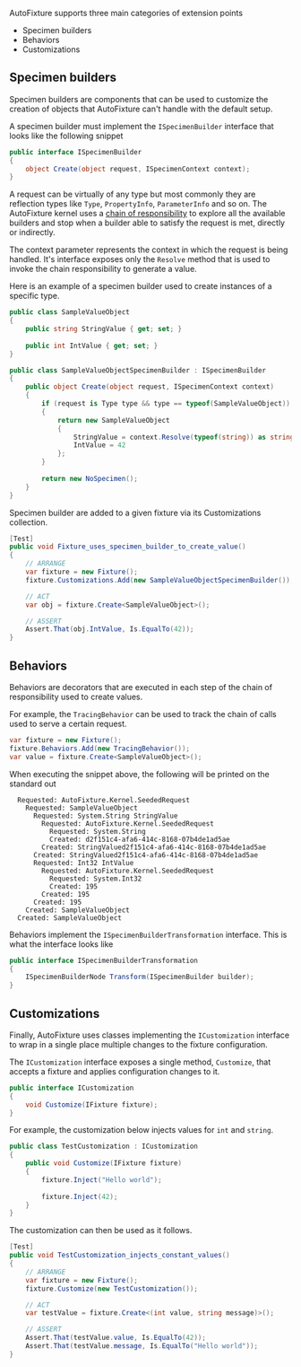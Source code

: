 AutoFixture supports three main categories of extension points
- Specimen builders
- Behaviors
- Customizations

## Specimen builders

Specimen builders are components that can be used to customize the creation of objects that AutoFixture can't handle with the default setup.

A specimen builder must implement the `ISpecimenBuilder` interface that looks like the following snippet

```csharp
public interface ISpecimenBuilder
{
    object Create(object request, ISpecimenContext context);
}
```

A request can be virtually of any type but most commonly they are reflection types like `Type`, `PropertyInfo`, `ParameterInfo` and so on. The AutoFixture kernel uses a [chain of responsibility](http://en.wikipedia.org/wiki/Chain-of-responsibility_pattern) to explore all the available builders and stop when a builder able to satisfy the request is met, directly or indirectly.

The context parameter represents the context in which the request is being handled. It's interface exposes only the `Resolve` method that is used to invoke the chain responsibility to generate a value.

Here is an example of a specimen builder used to create instances of a specific type.

```csharp
public class SampleValueObject
{
    public string StringValue { get; set; }
    
    public int IntValue { get; set; }
}

public class SampleValueObjectSpecimenBuilder : ISpecimenBuilder
{
    public object Create(object request, ISpecimenContext context)
    {
        if (request is Type type && type == typeof(SampleValueObject))
        {		
            return new SampleValueObject
            {
                StringValue = context.Resolve(typeof(string)) as string,
                IntValue = 42
            };
        }
        
        return new NoSpecimen();
    }
}
```

Specimen builder are added to a given fixture via its Customizations collection.

```csharp
[Test]
public void Fixture_uses_specimen_builder_to_create_value()
{
    // ARRANGE
    var fixture = new Fixture();
    fixture.Customizations.Add(new SampleValueObjectSpecimenBuilder());

    // ACT
    var obj = fixture.Create<SampleValueObject>();

    // ASSERT
    Assert.That(obj.IntValue, Is.EqualTo(42));
}
```

## Behaviors

Behaviors are decorators that are executed in each step of the chain of responsibility used to create values.

For example, the `TracingBehavior` can be used to track the chain of calls used to serve a certain request.

```csharp
var fixture = new Fixture();
fixture.Behaviors.Add(new TracingBehavior());
var value = fixture.Create<SampleValueObject>();
```

When executing the snippet above, the following will be printed on the standard out

```
  Requested: AutoFixture.Kernel.SeededRequest
    Requested: SampleValueObject
      Requested: System.String StringValue
        Requested: AutoFixture.Kernel.SeededRequest
          Requested: System.String
          Created: d2f151c4-afa6-414c-8168-07b4de1ad5ae
        Created: StringValued2f151c4-afa6-414c-8168-07b4de1ad5ae
      Created: StringValued2f151c4-afa6-414c-8168-07b4de1ad5ae
      Requested: Int32 IntValue
        Requested: AutoFixture.Kernel.SeededRequest
          Requested: System.Int32
          Created: 195
        Created: 195
      Created: 195
    Created: SampleValueObject
  Created: SampleValueObject
```

Behaviors implement the `ISpecimenBuilderTransformation` interface. This is what the interface looks like

```csharp
public interface ISpecimenBuilderTransformation
{
    ISpecimenBuilderNode Transform(ISpecimenBuilder builder);
}
```

## Customizations

Finally, AutoFixture uses classes implementing the `ICustomization` interface to wrap in a single place multiple changes to the fixture configuration.

The `ICustomization` interface exposes a single method, `Customize`, that accepts a fixture and applies configuration changes to it.

```csharp
public interface ICustomization
{
    void Customize(IFixture fixture);
}
```

For example, the customization below injects values for `int` and `string`.

```csharp
public class TestCustomization : ICustomization
{
    public void Customize(IFixture fixture)
    {
        fixture.Inject("Hello world");
        
        fixture.Inject(42);
    }
}
```

The customization can then be used as it follows.

```csharp
[Test]
public void TestCustomization_injects_constant_values()
{
    // ARRANGE
    var fixture = new Fixture();
    fixture.Customize(new TestCustomization());

    // ACT
    var testValue = fixture.Create<(int value, string message)>();

    // ASSERT
    Assert.That(testValue.value, Is.EqualTo(42));
    Assert.That(testValue.message, Is.EqualTo("Hello world"));
}
```